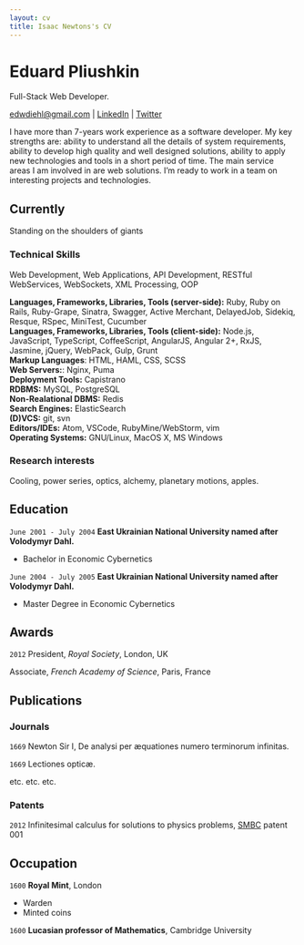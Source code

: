 ```yaml
---
layout: cv
title: Isaac Newtons's CV
---
```

# Eduard Pliushkin
Full-Stack Web Developer.

<div id="webaddress">
  <a href="edwdiehl@gmail.com">edwdiehl@gmail.com</a>
 | <a href="https://www.linkedin.com/in/eduard-pliushkin-12551994/">LinkedIn</a>
 | <a href="https://twitter.com/EdwardDiehl/">Twitter</a>
</div>

I have more than 7-years work experience as a software developer. My key strengths are: ability to understand all the details of system requirements, ability to develop high quality and well designed solutions, ability to apply new technologies and tools in a short period of time. The main service areas I am involved in are web solutions. I’m ready to work in a team on interesting projects and technologies.

## Currently

Standing on the shoulders of giants

### Technical Skills

Web Development, Web Applications, API Development, RESTful WebServices, WebSockets, XML Processing, OOP

__Languages, Frameworks, Libraries, Tools (server-side):__ Ruby, Ruby on Rails, Ruby-Grape, Sinatra, Swagger, Active Merchant, DelayedJob, Sidekiq, Resque, RSpec, MiniTest, Cucumber<br>
__Languages, Frameworks, Libraries, Tools (client-side):__ Node.js, JavaScript, TypeScript, CoffeeScript, AngularJS, Angular 2+, RxJS, Jasmine, jQuery, WebPack, Gulp, Grunt<br>
__Markup Languages__: HTML, HAML, CSS, SCSS<br>
__Web Servers:__: Nginx, Puma<br>
__Deployment Tools:__ Capistrano<br>
__RDBMS:__ MySQL, PostgreSQL<br>
__Non-Realational DBMS:__ Redis<br>
__Search Engines:__ ElasticSearch<br>
__(D)VCS:__ git, svn<br>
__Editors/IDEs:__ Atom, VSCode, RubyMine/WebStorm, vim<br>
__Operating Systems:__ GNU/Linux, MacOS X, MS Windows<br>

### Research interests

Cooling, power series, optics, alchemy, planetary motions, apples.


## Education

`June 2001 - July 2004`
__East Ukrainian National University named after Volodymyr Dahl.__

- Bachelor in Economic Cybernetics

`June 2004 - July 2005`
__East Ukrainian National University named after Volodymyr Dahl.__

- Master Degree in Economic Cybernetics


## Awards

`2012`
President, *Royal Society*, London, UK

Associate, *French Academy of Science*, Paris, France



## Publications

<!-- A list is also available [online](http://scholar.google.co.uk/citations?user=LTOTl0YAAAAJ) -->

### Journals

`1669`
Newton Sir I, De analysi per æquationes numero terminorum infinitas.

`1669`
Lectiones opticæ.

etc. etc. etc.

### Patents

`2012`
Infinitesimal calculus for solutions to physics problems, [SMBC](http://www.techdirt.com/articles/20121011/09312820678/if-patents-had-been-around-time-newton.shtml) patent 001


## Occupation

`1600`
__Royal Mint__, London

- Warden
- Minted coins

`1600`
__Lucasian professor of Mathematics__, Cambridge University



<!-- ### Footer

Last updated: May 2013 -->
